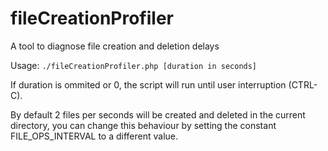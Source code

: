 fileCreationProfiler
====================

A tool to diagnose file creation and deletion delays

Usage:
`./fileCreationProfiler.php [duration in seconds]`

If duration is ommited or 0, the script will run until user
interruption (CTRL-C).

By default 2 files per seconds will be created and deleted in the current
directory, you can change this behaviour by setting the constant
FILE_OPS_INTERVAL to a different value.
